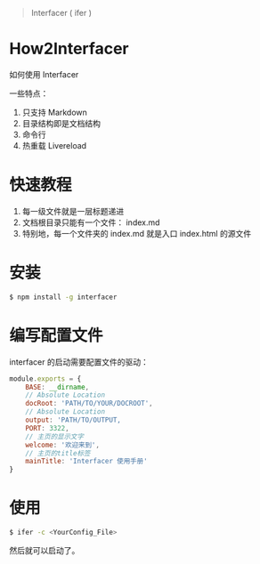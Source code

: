 > Interfacer ( ifer )

# How2Interfacer 
如何使用 Interfacer 

一些特点：

1. 只支持 Markdown 
2. 目录结构即是文档结构
3. 命令行 
4. 热重载 Livereload 

# 快速教程

1. 每一级文件就是一层标题递进
2. 文档根目录只能有一个文件： index.md 
3. 特别地，每一个文件夹的 index.md 就是入口 index.html 的源文件 

# 安装 

``` bash 
$ npm install -g interfacer 
```


# 编写配置文件 

interfacer 的启动需要配置文件的驱动：

``` js
module.exports = {
    BASE: __dirname, 
    // Absolute Location 
    docRoot: 'PATH/TO/YOUR/DOCROOT',
    // Absolute Location 
    output: 'PATH/TO/OUTPUT,
    PORT: 3322, 
    // 主页的显示文字 
    welcome: '欢迎来到',
    // 主页的title标签
    mainTitle: 'Interfacer 使用手册'
}
```



# 使用 

``` bash 
$ ifer -c <YourConfig_File>
```

然后就可以启动了。 